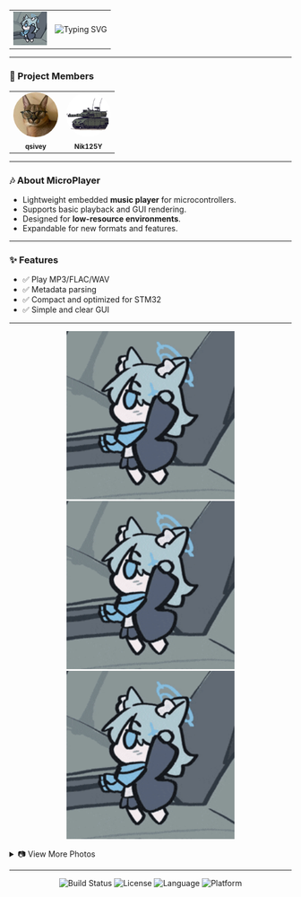 <div align="center">

<table>
  <tr>
    <td align="left" width="60">
      <img src="Pictures/shiroko-dance.gif" width="60" alt="Project Icon">
    </td>
    <td align="center">
      <img src="https://readme-typing-svg.herokuapp.com?font=Fira+Code&weight=500&duration=4000&pause=500&color=0EB1F7&width=435&lines=MicroPlayer;Music+is+always+near" alt="Typing SVG" />
    </td>
  </tr>
</table> </div>

---

### 👥 Project Members

<table>
  <tr>
    <td align="center" style="border:none;">
      <img src="Pictures/qsivey.jpg" width="80" height="80" style="border-radius:50%;"/><br />
      <sub><b>qsivey</b></sub>
    </td>
    <td align="center" style="border:none;">
      <img src="Pictures/Nik125Y.jpg" width="80" height="80" style="border-radius:50%;"/><br />
      <sub><b>Nik125Y</b></sub>
    </td>
  </tr>
</table>

---

### 🎶 About MicroPlayer

- Lightweight embedded **music player** for microcontrollers.  
- Supports basic playback and GUI rendering.  
- Designed for **low-resource environments**.  
- Expandable for new formats and features.  

---

### ✨ Features 

- ✅ Play MP3/FLAC/WAV
- ✅ Metadata parsing 
- ✅ Compact and optimized for STM32  
- ✅ Simple and clear GUI  
---

<p align="center"> <img src="Pictures/shiroko-dance.gif" width="300" alt="Device 1"> <img src="Pictures/shiroko-dance.gif" width="300" alt="Device 2"> <img src="Pictures/shiroko-dance.gif" width="300" alt="Device 3"> </p> <details> <summary>📷 View More Photos</summary> <p align="center"> <img src="Pictures/shiroko-dance.gif" width="300" alt="Device 4"> <img src="Pictures/shiroko-dance.gif" width="300" alt="Device 5"> </p> </details>

---
<p align="center"> <img src="https://img.shields.io/badge/build-passing-brightgreen?style=flat-square" alt="Build Status" /> <img src="https://img.shields.io/badge/license-MIT-blue?style=flat-square" alt="License" /> <img src="https://img.shields.io/badge/language-C++-orange?style=flat-square" alt="Language" /> <img src="https://img.shields.io/badge/platform-STM32-lightgrey?style=flat-square" alt="Platform" /> </p> </div>


